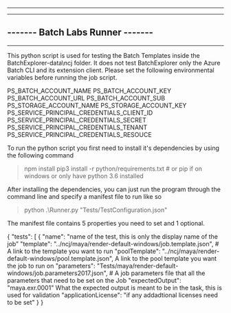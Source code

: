 
---------------------------------
---------------------------------
------- Batch Labs Runner -------
---------------------------------
---------------------------------

This python script is used for testing the Batch Templates inside the BatchExplorer-data\ncj folder. It does not test BatchExplorer only the Azure Batch CLI and its extension client. Please set the following environmental variables before running the job script. 

PS_BATCH_ACCOUNT_NAME
PS_BATCH_ACCOUNT_KEY
PS_BATCH_ACCOUNT_URL
PS_BATCH_ACCOUNT_SUB
PS_STORAGE_ACCOUNT_NAME
PS_STORAGE_ACCOUNT_KEY
PS_SERVICE_PRINCIPAL_CREDENTIALS_CLIENT_ID
PS_SERVICE_PRINCIPAL_CREDENTIALS_SECRET
PS_SERVICE_PRINCIPAL_CREDENTIALS_TENANT
PS_SERVICE_PRINCIPAL_CREDENTIALS_RESOUCE

To run the python script you first need to install it's dependencies by using the following command

> npm install 
> pip3 install -r python/requirements.txt # or pip if on windows or only have python 3.6 installed

After installing the dependencies, you can just run the program through the command line and specify a manifest file to run like so

> python .\Runner.py "Tests/TestConfiguration.json"

The manifest file contains 5 properties you need to set and 1 optional.  

{
  "tests": [
    {
        "name": "name of the test, this is only the display name of the job”
        "template": "../ncj/maya/render-default-windows/job.template.json", # A link to the template you want to run
        "poolTemplate": "../ncj/maya/render-default-windows/pool.template.json", A link to the pool template you want the job to run on 
        "parameters": "Tests/maya/render-default-windows/job.parameters2017.json", # A job parameters file that all the parameters that need to be set on the Job
        "expectedOutput": "maya.exr.0001" What the expected output is meant to be in the task, this is used for validation
		"applicationLicense": "if any addadtional licenses need to be set"
    }
}
